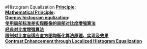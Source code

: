 #Histogram Equalization
**[Principle][1]:**<br>
**[Mathematical Principle][2]:**<br>
**[Opencv histogram equlization][3]:**<br>
**[使用局部标准差实现图像的局部对比度增强算法][4]**<br>
**[经典对比度增强算法][5]**<br>
**[限制对比度自适应直方图均衡化算法原理、实现及效果][6]**<br>
**[Contrast Enhancement through Localized Histogram Equalization][7]**



[1]:http://www.cnblogs.com/tianyalu/p/5687782.html
[2]:http://blog.csdn.net/superjunenaruto/article/details/52431941
[3]:http://www.opencv.org.cn/opencvdoc/2.3.2/html/doc/tutorials/imgproc/histograms/histogram_equalization/histogram_equalization.html
[4]:http://www.cnblogs.com/Imageshop/p/3324282.html
[5]:http://blog.csdn.net/ebowtang/article/details/38236441
[6]:http://www.cnblogs.com/Imageshop/archive/2013/04/07/3006334.html
[7]:http://cromwell-intl.com/3d/histogram/

